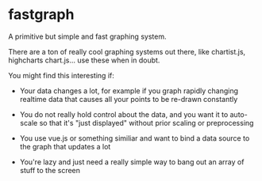# fastgraph
A primitive but simple and fast graphing system.

There are a ton of really cool graphing systems out there, like chartist.js, highcharts chart.js... use these when in doubt. 

You might find this interesting if:

* Your data changes a lot, for example if you graph rapidly changing realtime data that causes all your points to be re-drawn constantly

* You do not really hold control about the data, and you want it to auto-scale so that it's "just displayed" without prior scaling or preprocessing

* You use vue.js or something similiar and want to bind a data source to the graph that updates a lot

* You're lazy and just need a really simple way to bang out an array of stuff to the screen